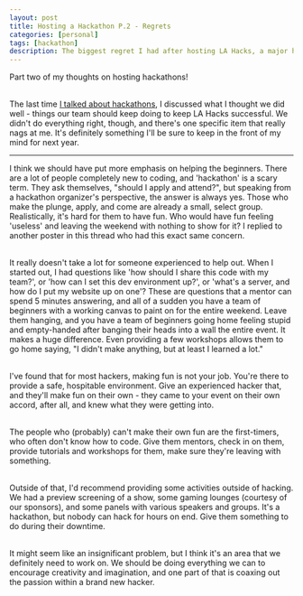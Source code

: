 ```yaml
---
layout: post
title: Hosting a Hackathon P.2 - Regrets 
categories: [personal]
tags: [hackathon]
description: The biggest regret I had after hosting LA Hacks, a major hackathon hosted at UCLA.
---
```


Part two of my thoughts on hosting hackathons!  
<br>

The last time [I talked about hackathons](http://www.cluelesscode.com/personal/2016/09/04/Hosting-a-Hackathon-Lessons.html), I discussed what I thought we did well - things our team should keep doing to keep LA Hacks successful. We didn't do everything right, though, and there's one specific item that really nags at me. It's definitely something I'll be sure to keep in the front of my mind for next year.

***
I think we should have put more emphasis on helping the beginners. There are a lot of people completely new to coding, and 'hackathon' is a scary term. They ask themselves, "should I apply and attend?", but speaking from a hackathon organizer's perspective, the answer is always yes. Those who make the plunge, apply, and come are already a small, select group. Realistically, it's hard for them to have fun. Who would have fun feeling 'useless' and leaving the weekend with nothing to show for it? I replied to another poster in this thread who had this exact same concern.  
<br>


It really doesn't take a lot for someone experienced to help out. When I started out, I had questions like 'how should I share this code with my team?', or 'how can I set this dev environment up?', or 'what's a server, and how do I put my website up on one'? These are questions that a mentor can spend 5 minutes answering, and all of a sudden you have a team of beginners with a working canvas to paint on for the entire weekend. Leave them hanging, and you have a team of beginners going home feeling stupid and empty-handed after banging their heads into a wall the entire event. It makes a huge difference. Even providing a few workshops allows them to go home saying, "I didn't make anything, but at least I learned a lot."  
<br>


I've found that for most hackers, making fun is not your job. You're there to provide a safe, hospitable environment. Give an experienced hacker that, and they'll make fun on their own - they came to your event on their own accord, after all, and knew what they were getting into.  
<br>


The people who (probably) can't make their own fun are the first-timers, who often don't know how to code. Give them mentors, check in on them, provide tutorials and workshops for them, make sure they're leaving with something.  
<br>


Outside of that, I'd recommend providing some activities outside of hacking. We had a preview screening of a show, some gaming lounges (courtesy of our sponsors), and some panels with various speakers and groups. It's a hackathon, but nobody can hack for hours on end. Give them something to do during their downtime.  
<br>


It might seem like an insignificant problem, but I think it's an area that we definitely need to work on. We should be doing everything we can to encourage creativity and imagination, and one part of that is coaxing out the passion within a brand new hacker.


